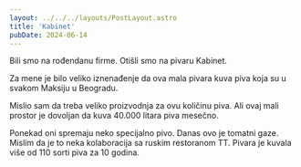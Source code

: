 ```yaml
---
layout: ../../../layouts/PostLayout.astro
title: 'Kabinet'
pubDate: 2024-06-14
---
```


Bili smo na rođendanu firme. Otišli smo na pivaru Kabinet.

Za mene je bilo veliko iznenađenje da ova mala pivara kuva piva koja su u svakom Maksiju u Beogradu.

Mislio sam da treba veliko proizvodnja za ovu količinu piva. Ali ovaj mali prostor je dovoljan da kuva 40.000 litara piva mesečno.

Ponekad oni spremaju neko specijalno pivo. Danas ovo je tomatni gaze. Mislim da je to neka kolaboracija sa ruskim restoranom TT. Pivara je kuvala više od 110 sorti piva za 10 godina.